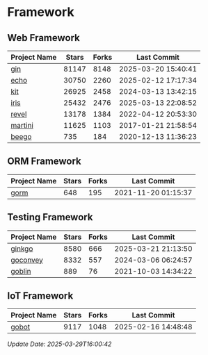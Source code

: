 # Framework

## Web Framework
| Project Name | Stars | Forks | Last Commit |
| ------------ | ----- | ----- | ----------- |
| [gin](https://github.com/gin-gonic/gin) | 81147 | 8148 | 2025-03-20 15:40:41 |
| [echo](https://github.com/labstack/echo) | 30750 | 2260 | 2025-02-12 17:17:34 |
| [kit](https://github.com/go-kit/kit) | 26925 | 2458 | 2024-03-13 13:42:15 |
| [iris](https://github.com/kataras/iris) | 25432 | 2476 | 2025-03-13 22:08:52 |
| [revel](https://github.com/revel/revel) | 13178 | 1384 | 2022-04-12 20:53:30 |
| [martini](https://github.com/go-martini/martini) | 11625 | 1103 | 2017-01-21 21:58:54 |
| [beego](https://github.com/astaxie/beego) | 735 | 184 | 2020-12-13 11:36:23 |

## ORM Framework
| Project Name | Stars | Forks | Last Commit |
| ------------ | ----- | ----- | ----------- |
| [gorm](https://github.com/jinzhu/gorm) | 648 | 195 | 2021-11-20 01:15:37 |

## Testing Framework
| Project Name | Stars | Forks | Last Commit |
| ------------ | ----- | ----- | ----------- |
| [ginkgo](https://github.com/onsi/ginkgo) | 8580 | 666 | 2025-03-21 21:13:50 |
| [goconvey](https://github.com/smartystreets/goconvey) | 8332 | 557 | 2024-03-06 06:24:57 |
| [goblin](https://github.com/franela/goblin) | 889 | 76 | 2021-10-03 14:34:22 |

## IoT Framework
| Project Name | Stars | Forks | Last Commit |
| ------------ | ----- | ----- | ----------- |
| [gobot](https://github.com/hybridgroup/gobot) | 9117 | 1048 | 2025-02-16 14:48:48 |

*Update Date: 2025-03-29T16:00:42*